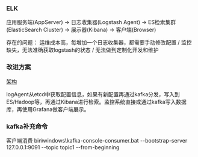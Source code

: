 ### ELK
应用服务端(AppServer) -> 日志收集器(Logstash Agent) -> ES检索集群(ElasticSearch Cluster) -> 展示器(Kibana) -> 客户端(Browser)

存在的问题：
运维成本高，每增加一个日志收集器，都需要手动修改配置 / 监控缺失，无法准确获取logstash的状态 / 无法做到定制化开发和维护

### 改进方案
[架构](https://github.com/ayiio/StudyGo/blob/master/kafka/logAgent.jpg)

logAgent从etcd中获取配置信息，如果有新配置再通过kafka分发，写入到ES/Hadoop等，再通过Kibana进行检索。监控系统直接或通过kafka写入数据库，再使用Grafana做客户端展示。

### kafka补充命令
客户端消费
bin\windows\kafka-console-consumer.bat --bootstrap-server 127.0.0.1:9091 --topic topic1 --from-beginning

